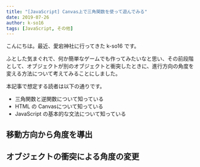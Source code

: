```yaml
---
title: "[JavaScript] Canvas上で三角関数を使って遊んでみる"
date: 2019-07-26
author: k-so16
tags: [JavaScript, その他]
---
```


こんにちは。最近、愛宕神社に行ってきた k-so16 です。

ふとした気まぐれで、何か簡単なゲームでも作ってみたいなと思い、その前段階として、オブジェクトが別のオブジェクトと衝突したときに、進行方向の角度を変える方法について考えてみることにしました。

本記事で想定する読者は以下の通りです。

- 三角関数と逆関数について知っている
- HTML の Canvasについて知っている
- JavaScript の基本的な文法について知っている

## 移動方向から角度を導出


## オブジェクトの衝突による角度の変更